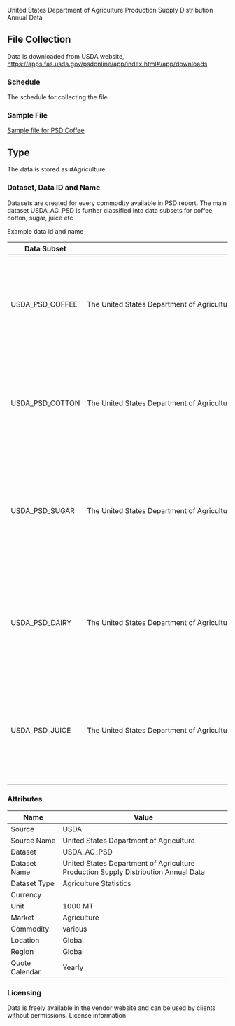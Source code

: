 United States Department of Agriculture Production Supply Distribution Annual Data

## File Collection

Data is downloaded from USDA website, https://apps.fas.usda.gov/psdonline/app/index.html#/app/downloads

### Schedule

The schedule for collecting the file

### Sample File

[Sample file for PSD Coffee](pathname:///file-samples/psd-coffee.xlsx)

## Type

The data is stored as #Agriculture

### Dataset, Data ID and Name

Datasets are created for every commodity available in PSD report. The main dataset USDA_AG_PSD is further classified into data subsets for coffee, cotton, sugar, juice etc

Example data id and name

|Data Subset|Data Subset Name|Data Id|Name|
|-|-|-|-|
|USDA_PSD_COFFEE|The United States Department of Agriculture Production, Supply and Distribution of Agricultural Products Coffee Annual|USDA.PSD.0711100.1.ES.A|United States Department of Agriculture PSD Data Coffee, Green Area Planted El Salvador Annual|
|USDA_PSD_COTTON|The United States Department of Agriculture Production, Supply and Distribution of Agricultural Products Cotton Annual|USDA.PSD.2631000.88.US.A|United States Department of Agriculture PSD Data Cotton Exports United States Annual|
|USDA_PSD_SUGAR|The United States Department of Agriculture Production, Supply and Distribution of Agricultural Products Sugar Annual|USDA.PSD.0612000.99.US.A|United States Department of Agriculture PSD Data Sugar, Centrifugal Refined Exp.(Raw Val) United States Annual|
|USDA_PSD_DAIRY|The United States Department of Agriculture Production, Supply and Distribution of Agricultural Products Dairy Annual|USDA.PSD.0240000.88.US.A|United States Department of Agriculture PSD Data Dairy, Cheese Total Exports United States Annual|
|USDA_PSD_JUICE|The United States Department of Agriculture Production, Supply and Distribution of Agricultural Products Juice Annual|USDA.PSD.0585100.125.JA.A|United States Department of Agriculture PSD Data Orange Juice Domestic Consumption Japan Annual|

### Attributes

|Name|Value|
|-|-|
|Source|USDA|
|Source Name|United States Department of Agriculture|
|Dataset|USDA_AG_PSD|
|Dataset Name|United States Department of Agriculture Production Supply Distribution Annual Data|
|Dataset Type|Agriculture Statistics|
|Currency||
|Unit|1000 MT|
|Market|Agriculture|
|Commodity|various|
|Location|Global|
|Region|Global|
|Quote Calendar|Yearly|

### Licensing

Data is freely available in the vendor website and can be used by clients without permissions.
License information

